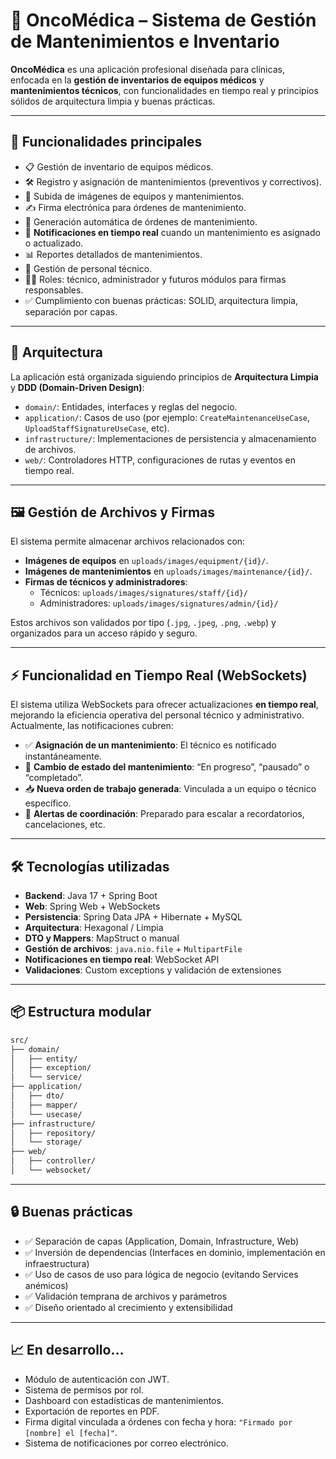 # 🏥 OncoMédica – Sistema de Gestión de Mantenimientos e Inventario

**OncoMédica** es una aplicación profesional diseñada para clínicas, enfocada en la **gestión de inventarios de equipos médicos** y **mantenimientos técnicos**, con funcionalidades en tiempo real y principios sólidos de arquitectura limpia y buenas prácticas.

---

## 🚀 Funcionalidades principales

- 📋 Gestión de inventario de equipos médicos.
- 🛠️ Registro y asignación de mantenimientos (preventivos y correctivos).
- 📁 Subida de imágenes de equipos y mantenimientos.
- ✍️ Firma electrónica para órdenes de mantenimiento.
- 📑 Generación automática de órdenes de mantenimiento.
- 🔔 **Notificaciones en tiempo real** cuando un mantenimiento es asignado o actualizado.
- 📊 Reportes detallados de mantenimientos.
- 👥 Gestión de personal técnico.
- 🧑‍⚕️ Roles: técnico, administrador y futuros módulos para firmas responsables.
- ✅ Cumplimiento con buenas prácticas: SOLID, arquitectura limpia, separación por capas.

---

## 🧩 Arquitectura

La aplicación está organizada siguiendo principios de **Arquitectura Limpia** y **DDD (Domain-Driven Design)**:

- `domain/`: Entidades, interfaces y reglas del negocio.
- `application/`: Casos de uso (por ejemplo: `CreateMaintenanceUseCase`, `UploadStaffSignatureUseCase`, etc).
- `infrastructure/`: Implementaciones de persistencia y almacenamiento de archivos.
- `web/`: Controladores HTTP, configuraciones de rutas y eventos en tiempo real.

---

## 🖼️ Gestión de Archivos y Firmas

El sistema permite almacenar archivos relacionados con:

- **Imágenes de equipos** en `uploads/images/equipment/{id}/`.
- **Imágenes de mantenimientos** en `uploads/images/maintenance/{id}/`.
- **Firmas de técnicos y administradores**:
  - Técnicos: `uploads/images/signatures/staff/{id}/`
  - Administradores: `uploads/images/signatures/admin/{id}/`

Estos archivos son validados por tipo (`.jpg`, `.jpeg`, `.png`, `.webp`) y organizados para un acceso rápido y seguro.

---

## ⚡ Funcionalidad en Tiempo Real (WebSockets)

El sistema utiliza WebSockets para ofrecer actualizaciones **en tiempo real**, mejorando la eficiencia operativa del personal técnico y administrativo. Actualmente, las notificaciones cubren:

- ✅ **Asignación de un mantenimiento**: El técnico es notificado instantáneamente.
- 🔄 **Cambio de estado del mantenimiento**: “En progreso”, “pausado” o “completado”.
- 📥 **Nueva orden de trabajo generada**: Vinculada a un equipo o técnico específico.
- 🔔 **Alertas de coordinación**: Preparado para escalar a recordatorios, cancelaciones, etc.

---

## 🛠️ Tecnologías utilizadas

- **Backend**: Java 17 + Spring Boot
- **Web**: Spring Web + WebSockets
- **Persistencia**: Spring Data JPA + Hibernate + MySQL
- **Arquitectura**: Hexagonal / Limpia
- **DTO y Mappers**: MapStruct o manual
- **Gestión de archivos**: `java.nio.file` + `MultipartFile`
- **Notificaciones en tiempo real**: WebSocket API
- **Validaciones**: Custom exceptions y validación de extensiones

---

## 📦 Estructura modular

```bash
src/
├── domain/
│   ├── entity/
│   ├── exception/
│   └── service/
├── application/
│   ├── dto/
│   ├── mapper/
│   └── usecase/
├── infrastructure/
│   ├── repository/
│   └── storage/
├── web/
│   ├── controller/
│   └── websocket/
```

---

## 🔒 Buenas prácticas

- ✅ Separación de capas (Application, Domain, Infrastructure, Web)
- ✅ Inversión de dependencias (Interfaces en dominio, implementación en infraestructura)
- ✅ Uso de casos de uso para lógica de negocio (evitando Services anémicos)
- ✅ Validación temprana de archivos y parámetros
- ✅ Diseño orientado al crecimiento y extensibilidad

---

## 📈 En desarrollo...

- Módulo de autenticación con JWT.
- Sistema de permisos por rol.
- Dashboard con estadísticas de mantenimientos.
- Exportación de reportes en PDF.
- Firma digital vinculada a órdenes con fecha y hora: `"Firmado por [nombre] el [fecha]"`.
- Sistema de notificaciones por correo electrónico.
